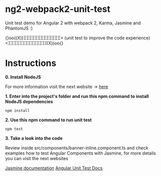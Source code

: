 # ng2-webpack2-unit-test
Unit test demo for Angular 2 with webpack 2, Karma, Jasmine and PhantomJS :)

{}oo((X))ΞΞΞΞΞΞΞΞΞΞΞΞΞ> (unit test to improve the code experience) <ΞΞΞΞΞΞΞΞΞΞΞΞΞ((X))oo{}

# Instructions

**0. Install NodeJS** 

For more information visit the next website -> [here](https://nodejs.org/es/)

**1. Enter into the project's folder and run this npm command to install NodeJS dependencies**

 ``` [console]
 npm install
 ```

**2. Use this npm command to run unit test**

 ``` [console]
npm test
 ```
 
 **3. Take a look into the code**

Review inside src/components/banner-inline.component.ts and check examples how to test Angular Components with Jasmine, for more details you can visit the next websites

[Jasmine documentation](https://jasmine.github.io/2.4/introduction.html)
[Angular Unit Test Docs](https://angular.io/docs/ts/latest/guide/testing.html)
